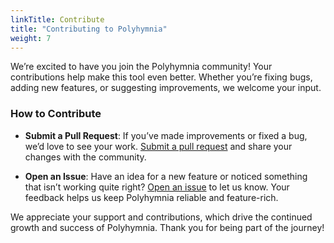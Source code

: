 ```yaml
---
linkTitle: Contribute
title: "Contributing to Polyhymnia"
weight: 7
---
```

We’re excited to have you join the Polyhymnia community! Your contributions help make this tool even better. Whether you’re fixing bugs, adding new features, or suggesting improvements, we welcome your input.

### How to Contribute

- **Submit a Pull Request**: If you’ve made improvements or fixed a bug, we’d love to see your work. [Submit a pull request](https://www.github.com/pierow2k/polyhymnia/pulls) and share your changes with the community.

- **Open an Issue**: Have an idea for a new feature or noticed something that isn’t working quite right? [Open an issue](https://github.com/pierow2k/polyhymnia/issues) to let us know. Your feedback helps us keep Polyhymnia reliable and feature-rich.

We appreciate your support and contributions, which drive the continued growth and success of Polyhymnia. Thank you for being part of the journey!
